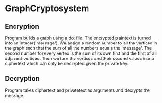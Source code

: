 # GraphCryptosystem

## Encryption
  Program builds a graph using a dot file. The encrypted plaintext is turned
	into an integer('message'). We assign a random number to all the vertices in the graph
	such that the sum of all the numbers equals the 'message'. The second number for every
	vertex is the sum of its own first and the first of all adjacent vertices. Then
	we turn the vertices and their second values into a ciphertext which can only be decrypted
	given the private key.
  
## Decryption
   Program takes ciphertext and privatetext as arguments and decrypts the message.
